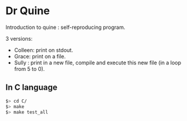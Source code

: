 # Dr Quine

Introduction to quine : self-reproducing program.

3 versions:
- Colleen: print on stdout.
- Grace: print on a file.
- Sully : print in a new file, compile and execute this new file (in a loop from 5 to 0).

## In C language

```bash
$> cd C/
$> make
$> make test_all
```
